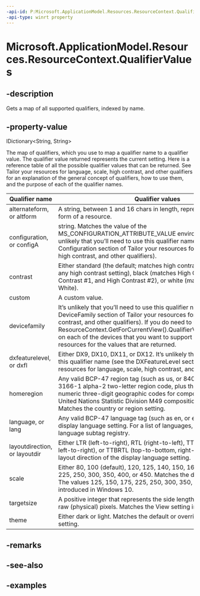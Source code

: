```yaml
---
-api-id: P:Microsoft.ApplicationModel.Resources.ResourceContext.QualifierValues
-api-type: winrt property
---
```


# Microsoft.ApplicationModel.Resources.ResourceContext.QualifierValues

<!--
public System.Collections.Generic.IDictionary<string,string> QualifierValues { get; }
-->


## -description

Gets a map of all supported qualifiers, indexed by name.

## -property-value

IDictionary<String, String>

The map of qualifiers, which you use to map a qualifier name to a qualifier value. The qualifier value returned represents the current setting. Here is a reference table of all the possible qualifier values that can be returned. See Tailor your resources for language, scale, high contrast, and other qualifiers for an explanation of the general concept of qualifiers, how to use them, and the purpose of each of the qualifier names.

| Qualifier name                | Qualifier values |
|-------------------------------|------------------|
| alternateform, or altform     | A string, between 1 and 16 chars in length, representing an alternate form of a resource. |
| configuration, or configA     | string. Matches the value of the MS_CONFIGURATION_ATTRIBUTE_VALUE environment variable. It’s unlikely that you’ll need to use this qualifier name (see the Configuration section of Tailor your resources for language, scale, high contrast, and other qualifiers). |
| contrast                      | Either standard (the default; matches high contrast off), high (matches any high contrast setting), black (matches High Contrast Black, High Contrast #1, and High Contrast #2), or white (matches High Contrast White). |
| custom                        | A custom value. |
| devicefamily                  | It’s unlikely that you’ll need to use this qualifier name (see the DeviceFamily section of Tailor your resources for language, scale, high contrast, and other qualifiers). If you do need to use it, then execute ResourceContext.GetForCurrentView().QualifierValues["devicefamily"] on each of the devices that you want to support and name your resources for the values that are returned. |
| dxfeaturelevel, or dxfl       | Either DX9, DX10, DX11, or DX12. It’s unlikely that you’ll need to use this qualifier name (see the DXFeatureLevel section of Tailor your resources for language, scale, high contrast, and other qualifiers). |
| homeregion                    | Any valid BCP-47 region tag (such as us, or 840). That is, any ISO 3166-1 alpha-2 two-letter region code, plus the set of ISO 3166-1 numeric three-digit geographic codes for composed regions (see United Nations Statistic Division M49 composition of region codes). Matches the country or region setting. |
| language, or lang             | Any valid BCP-47 language tag (such as en, or en-us). Matches the display language setting. For a list of languages, see the IANA language subtag registry. |
| layoutdirection, or layoutdir | Either LTR (left-to-right), RTL (right-to-left), TTBLTR (top-to-bottom, left-to-right), or TTBRTL (top-to-bottom, right-to-left). Matches the layout direction of the display language setting. |
| scale                         | Either 80, 100 (default), 120, 125, 140, 150, 160, 175, 180, 200, 225, 250, 300, 350, 400, or 450. Matches the display scale setting. The values 125, 150, 175, 225, 250, 300, 350, 400, and 450 were introduced in Windows 10. |
| targetsize                    | A positive integer that represents the side length of a square image in raw (physical) pixels. Matches the View setting in File Explorer. |
| theme                         | Either dark or light. Matches the default or overridden app mode setting.|

## -remarks

## -see-also

## -examples


